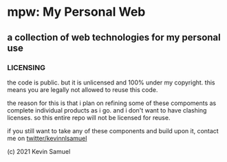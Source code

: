 # mpw: My Personal Web
## a collection of web technologies for my personal use

### LICENSING
the code is public. but it is unlicensed and 100% under
my copyright. this means you are legally not allowed to
reuse this code.

the reason for this is that i plan on refining some of
these compoments as complete individual products as i
go. and i don't want to have clashing licenses. so this
entire repo will not be licensed for reuse.

if you still want to take any of these components and
build upon it, contact me on [twitter/kevinnlsamuel](//twitter.com/kevinnlsamuel)

(c) 2021 Kevin Samuel
